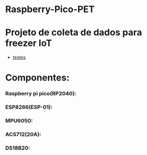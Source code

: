 # Raspberry-Pico-PET
# Projeto de coleta de dados para freezer IoT


   * [testes](#Componentes:)


# Componentes:

###   Raspberry pi pico(RP2040):

###   ESP8266(ESP-01):

###   MPU6050:

###   ACS712(20A):

###   DS18B20:
